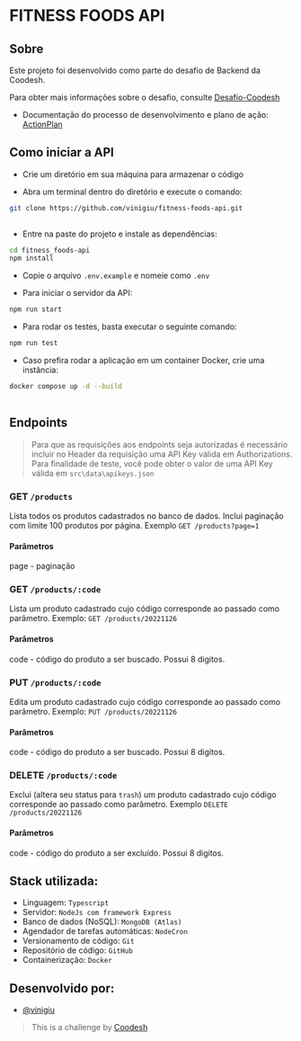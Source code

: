 # FITNESS FOODS API

## Sobre
Este projeto foi desenvolvido como parte do desafio de Backend da Coodesh.

Para obter mais informações sobre o desafio, consulte [Desafio-Coodesh](https://lab.coodesh.com/viniciusgiuseppe/products-parser-20230105)

- Documentação do processo de desenvolvimento e plano de ação: [ActionPlan](https://github.com/vinigiu/fitness-foods-api/blob/master/ActionPlan.md)

## Como iniciar a API
- Crie um diretório em sua máquina para armazenar o código

- Abra um terminal dentro do diretório e execute o comando:
```bash 
git clone https://github.com/vinigiu/fitness-foods-api.git
    
```

- Entre na paste do projeto e instale as dependências:
```bash
cd fitness_foods-api
npm install
```

- Copie o arquivo `.env.example` e nomeie como `.env`

- Para iniciar o servidor da API:
```bash
npm run start
```

- Para rodar os testes, basta executar o seguinte comando:
```bash
npm run test
```

- Caso prefira rodar a aplicação em um container Docker, crie uma instância:
```bash 
docker compose up -d --build
   
```

## Endpoints

> Para que as requisições aos endpoints seja autorizadas é necessário incluir no Header da requisição uma API Key válida em Authorizations. Para finalidade de teste, você pode obter o valor de uma API Key válida em `src\data\apikeys.json`

### GET ```/products```
Lista todos os produtos cadastrados no banco de dados. Inclui paginação com limite 100 produtos por página. Exemplo ```GET /products?page=1```   
#### Parâmetros 
page - paginação

### GET ```/products/:code```
Lista um produto cadastrado cujo código corresponde ao passado como parâmetro. Exemplo: ```GET /products/20221126```   
#### Parâmetros   
code - código do produto a ser buscado. Possui 8 digitos.   

### PUT ```/products/:code```
Edita um produto cadastrado cujo código corresponde ao passado como parâmetro. Exemplo: ```PUT /products/20221126```   
#### Parâmetros   
code - código do produto a ser buscado. Possui 8 digitos. 

### DELETE ```/products/:code```
Exclui (altera seu status para `trash`) um produto cadastrado cujo código corresponde ao passado como parâmetro. Exemplo ```DELETE /products/20221126```   
#### Parâmetros   
code - código do produto a ser excluído. Possui 8 digitos. 

## Stack utilizada:

- Linguagem: `Typescript`
- Servidor: `NodeJs com framework Express`
- Banco de dados (NoSQL): `MongoDB (Atlas)`
- Agendador de tarefas automáticas: `NodeCron`
- Versionamento de código: `Git`
- Repositório de código: `GitHub`
- Containerização: `Docker`

## Desenvolvido por:
- [@vinigiu](https://github.com/vinigiu)
> This is a challenge by [Coodesh](https://coodesh.com/)